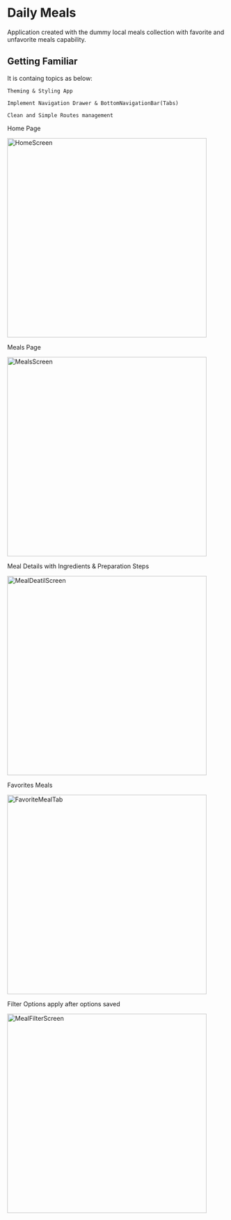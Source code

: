 # Daily Meals

Application created with the dummy local meals collection with favorite and unfavorite meals capability.

## Getting Familiar 

It is containg topics as below:
  
    Theming & Styling App
    
    Implement Navigation Drawer & BottomNavigationBar(Tabs) 
    
    Clean and Simple Routes management
    
Home Page

<img width="458" alt="HomeScreen" src="https://user-images.githubusercontent.com/46149277/180411672-3120f348-4891-413e-a23a-077ab16651cc.png">

Meals Page

<img width="458" alt="MealsScreen" src="https://user-images.githubusercontent.com/46149277/180412594-ea39ee44-a36a-47ff-bc8f-572fd9221bff.png">

Meal Details with Ingredients & Preparation Steps

<img width="458" alt="MealDeatilScreen" src="https://user-images.githubusercontent.com/46149277/180412640-742724cc-97e0-446f-8139-63ea8cb495b9.png">

Favorites Meals 

<img width="458" alt="FavoriteMealTab" src="https://user-images.githubusercontent.com/46149277/180412669-f05cb458-1774-408b-830d-d45cd0a2696a.png">

Filter Options apply after options saved

<img width="458" alt="MealFilterScreen" src="https://user-images.githubusercontent.com/46149277/180412685-7ee3f1c9-173e-4420-ac66-2da12010a827.png">


